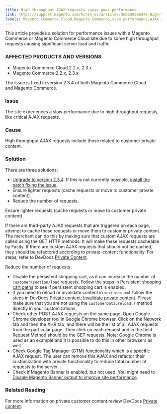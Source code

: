 ```yaml
---
title: High throughput AJAX requests cause poor performance
link: https://support.magento.com/hc/en-us/articles/360039286472-High-throughput-AJAX-requests-cause-poor-performance
labels: Magento Commerce Cloud,Magento Commerce,slow performance,AJAX requests,high throughput,2.3.x,2.2.x,how to
---
```


<p>This article provides a solution for performance issues with a Magento Commerce or Magento Commerce Cloud site due to some high throughput requests causing significant server load and traffic. </p>
<h3>AFFECTED PRODUCTS AND VERSIONS </h3>
<ul>
<li>Magento Commerce Cloud 2.2.x, 2.3.x</li>
<li>Magento Commerce 2.2.x, 2.3.x</li>
</ul>
<p class="info">The issue is fixed in version 2.3.4 of both Magento Commerce Cloud and Magento Commerce.</p>
<h3>Issue</h3>
<p>The site experiences a slow performance due to high throughput requests, like critical AJAX requests.</p>
<h3>Cause</h3>
<p>High throughput AJAX requests include those related to customer private content. </p>
<h3>Solution</h3>
<p>There are three solutions:</p>
<ul>
<li>
<a href="https://devdocs.magento.com/cloud/project/project-upgrade.html">Upgrade to version 2.3.4</a>. If this is not currently possible, <a href="https://support.magento.com/hc/en-us/articles/360041095391-Performance-issues-caused-by-excessive-Ajax-requests-">install the patch fixing the issue</a>. </li>
<li>Ensure lighter requests (cache requests or move to customer private content).</li>
<li>Reduce the number of requests.</li>
</ul>
<p>Ensure lighter requests (cache requests or move to customer private content)</p>
<p>If there are third-party AJAX requests that are triggered on each page, attempt to cache these requests or move them to customer private content. The merchant can do this by making sure that custom AJAX requests are called using the GET HTTP methods. It will make these requests cacheable by Fastly. If there are custom AJAX requests that should not be cached, they should be refactored according to private-content functionality. For steps, refer to DevDocs <a href="https://devdocs.magento.com/guides/v2.3/extension-dev-guide/cache/page-caching/private-content.html">Private Content</a>. </p>
<p>Reduce the number of requests</p>
<ul>
<li>Disable the persistent shopping cart, as it can increase the number of <code>customer/section/load</code> requests. Follow the steps in <a href="https://devdocs.magento.com/guides/v2.3/config-guide/prod/config-reference-most.html#persistent-shopping-cart-paths">Persistent shopping cart paths</a> to see if persistent shopping cart is enabled.</li>
<li>
If you need to reload or invalidate content in <code>sections.xml</code> follow the steps in DevDocs <a href="https://devdocs.magento.com/guides/v2.3/extension-dev-guide/cache/page-caching/private-content.html#invalidate-private-content">Private content: Invalidate private content</a>. Please make sure that you are not using the <code>customerData.reload()</code> method directly in your customizations. </li>
<li>Check other POST AJAX requests on the same page. Open Google Chrome developer tool in Google Chrome browser. Click on the Network tab and then the XHR tab, and there will be the list of all AJAX requests from the particular page. Then click on each request and in the field Request Method should be the GET requests. Note: Google Chrome is used as an example and it is possible to do this in other browsers as well. 
</li>
<li>Check Google Tag Manager (GTM) functionality which is a specific AJAX request. The user can remove this AJAX and refactor their customization with private functionality to reduce total number of requests to the server. </li>
<li>Check if Magento Banner is enabled, but not used. You might need to <a href="https://support.magento.com/hc/en-us/articles/360035285852">Disable Magento Banner output to improve site performance</a>. </li>
</ul>
<h3>Related Reading</h3>
<p>For more information on private customer content review DevDocs <a href="https://devdocs.magento.com/guides/v2.3/extension-dev-guide/cache/page-caching/private-content.html?itm_source=devdocs&amp;itm_medium=search_page&amp;itm_campaign=federated_search&amp;itm_term=ajax%20requests">Private content</a>.</p>